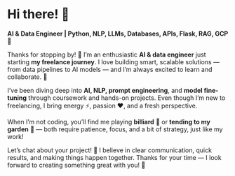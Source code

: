 # Hi there! 👋

**AI & Data Engineer | Python, NLP, LLMs, Databases, APIs, Flask, RAG, GCP** 🚀

Thanks for stopping by! 🙏 I’m an enthusiastic **AI & data engineer** just starting **my freelance journey**. I love building smart, scalable solutions — from data pipelines to AI models — and I’m always excited to learn and collaborate. 🤝

I’ve been diving deep into **AI, NLP, prompt engineering**, and **model fine-tuning** through coursework and hands-on projects. Even though I’m new to freelancing, I bring energy ⚡, passion ❤️, and a fresh perspective.

When I’m not coding, you’ll find me playing **billiard** 🎱 or **tending to my garden** 🌱 — both require patience, focus, and a bit of strategy, just like my work!

Let’s chat about your project! 💬 I believe in clear communication, quick results, and making things happen together. Thanks for your time — I look forward to creating something great with you! 🚀
